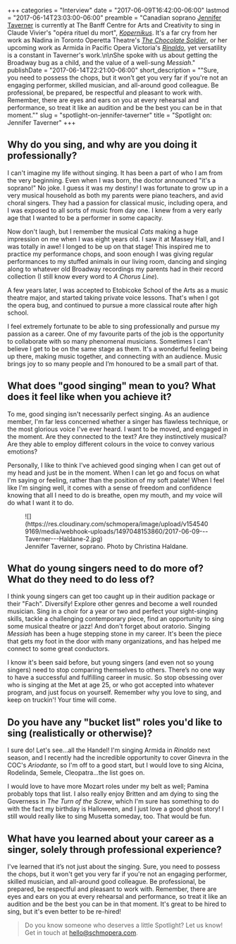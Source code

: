 +++
categories = "Interview"
date = "2017-06-09T16:42:00-06:00"
lastmod = "2017-06-14T23:03:00-06:00"
preamble = "Canadian soprano [Jennifer Taverner](/scene/people/jennifer-taverner/) is currently at The Banff Centre for Arts and Creativity to sing in Claude Vivier's \"opéra rituel du mort\", [*Kopernikus*](https://www.banffcentre.ca/events/kopernikus/20170706/1930). It's a far cry from her work as Nadina in Toronto Operetta Theatre's [*The Chocolate Soldier*](/dont-miss-the-chocolate-soldier/), or her upcoming work as Armida in Pacific Opera Victoria's [*Rinaldo*](http://www.pov.bc.ca/rinaldo.html), yet versatility is a constant in Taverner's work.\n\nShe spoke with us about getting the Broadway bug as a child, and the value of a well-sung *Messiah*."
publishDate = "2017-06-14T22:21:00-06:00"
short_description = "&quot;Sure, you need to possess the chops, but it won&#039;t get you very far if you&#039;re not an engaging performer, skilled musician, and all-around good colleague. Be professional, be prepared, be respectful and pleasant to work with. Remember, there are eyes and ears on you at every rehearsal and performance, so treat it like an audition and be the best you can be in that moment.&quot;"
slug = "spotlight-on-jennifer-taverner"
title = "Spotlight on: Jennifer Taverner"
+++

## Why do you sing, and why are you doing it professionally?

I can't imagine my life without singing. It has been a part of who I am from the very beginning. Even when I was born, the doctor announced "it's a soprano!" No joke. I guess it was my destiny! I was fortunate to grow up in a very musical household as both my parents were piano teachers, and avid choral singers. They had a passion for classical music, including opera, and I was exposed to all sorts of music from day one. I knew from a very early age that I wanted to be a performer in some capacity. 

Now don't laugh, but I remember the musical *Cats* making a huge impression on me when I was eight years old. I saw it at Massey Hall, and I was totally in awe! I longed to be up on that stage! This inspired me to practice my performance chops, and soon enough I was giving regular performances to my stuffed animals in our living room, dancing and singing along to whatever old Broadway recordings my parents had in their record collection (I still know every word to *A Chorus Line*). 

A few years later, I was accepted to Etobicoke School of the Arts as a music theatre major, and started taking private voice lessons. That's when I got the opera bug, and continued to pursue a more classical route after high school. 

I feel extremely fortunate to be able to sing professionally and pursue my passion as a career. One of my favourite parts of the job is the opportunity to collaborate with so many phenomenal musicians. Sometimes I can't believe I get to be on the same stage as them. It's a wonderful feeling being up there, making music together, and connecting with an audience. Music brings joy to so many people and I’m honoured to be a small part of that.

## What does "good singing" mean to you? What does it feel like when you achieve it?

To me, good singing isn't necessarily perfect singing. As an audience member, I'm far less concerned whether a singer has flawless technique, or the most glorious voice I've ever heard. I want to be moved, and engaged in the moment. Are they connected to the text? Are they instinctively musical? Are they able to employ different colours in the voice to convey various emotions?

Personally, I like to think I've achieved good singing when I can get out of my head and just be in the moment. When I can let go and focus on what I'm saying or feeling, rather than the position of my soft palate! When I feel like I'm singing well, it comes with a sense of freedom and confidence knowing that all I need to do is breathe, open my mouth, and my voice will do what I want it to do.

<figure data-type="image">
![](https://res.cloudinary.com/schmopera/image/upload/v1545409169/media/webhook-uploads/1497048153860/2017-06-09---Taverner---Haldane-2.jpg)
<figcaption>Jennifer Taverner, soprano. Photo by Christina Haldane.</figcaption>
</figure>

## What do young singers need to do more of? What do they need to do less of?

I think young singers can get too caught up in their audition package or their "Fach". Diversify! Explore other genres and become a well rounded musician. Sing in a choir for a year or two and perfect your sight-singing skills, tackle a challenging contemporary piece, find an opportunity to sing some musical theatre or jazz! And don't forget about oratorio. Singing *Messiah* has been a huge stepping stone in my career. It's been the piece that gets my foot in the door with many organizations, and has helped me connect to some great conductors.

I know it's been said before, but young singers (and even not so young singers) need to stop comparing themselves to others. There’s no one way to have a successful and fulfilling career in music. So stop obsessing over who is singing at the Met at age 25, or who got accepted into whatever program, and just focus on yourself. Remember why you love to sing, and keep on truckin'! Your time will come.

## Do you have any "bucket list" roles you'd like to sing (realistically or otherwise)?

I sure do! Let's see...all the Handel! I'm singing Armida in *Rinaldo* next season, and I recently had the incredible opportunity to cover Ginevra in the COC's *Ariodante*, so I'm off to a good start, but I would love to sing Alcina, Rodelinda, Semele, Cleopatra...the list goes on. 

I would love to have more Mozart roles under my belt as well; Pamina probably tops that list. I also really enjoy Britten and am dying to sing the Governess in *The Turn of the Screw*, which I'm sure has something to do with the fact my birthday is Halloween, and I just love a good ghost story! I still would really like to sing Musetta someday, too. That would be fun.

## What have you learned about your career as a singer, solely through professional experience?

I've learned that it’s not just about the singing. Sure, you need to possess the chops, but it won't get you very far if you're not an engaging performer, skilled musician, and all-around good colleague. Be professional, be prepared, be respectful and pleasant to work with. Remember, there are eyes and ears on you at every rehearsal and performance, so treat it like an audition and be the best you can be in that moment. It's great to be hired to sing, but it's even better to be re-hired!

>Do you know someone who deserves a little Spotlight? Let us know! Get in touch at [hello@schmopera.com](mailto:hello@schmopera.com).

